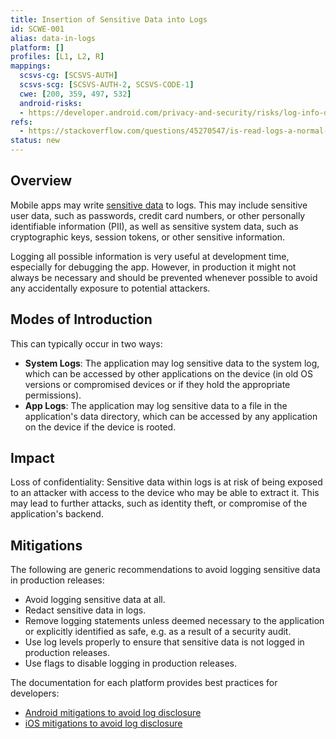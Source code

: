 ```yaml
---
title: Insertion of Sensitive Data into Logs
id: SCWE-001
alias: data-in-logs
platform: []
profiles: [L1, L2, R]
mappings:
  scsvs-cg: [SCSVS-AUTH]
  scsvs-scg: [SCSVS-AUTH-2, SCSVS-CODE-1]
  cwe: [200, 359, 497, 532]
  android-risks:
  - https://developer.android.com/privacy-and-security/risks/log-info-disclosure
refs:
  - https://stackoverflow.com/questions/45270547/is-read-logs-a-normal-or-dangerous-android-permission
status: new
---
```


## Overview

Mobile apps may write [sensitive data]() to logs. This may include sensitive user data, such as passwords, credit card numbers, or other personally identifiable information (PII), as well as sensitive system data, such as cryptographic keys, session tokens, or other sensitive information.

Logging all possible information is very useful at development time, especially for debugging the app. However, in production it might not always be necessary and should be prevented whenever possible to avoid any accidentally exposure to potential attackers.

## Modes of Introduction

This can typically occur in two ways:

- **System Logs**: The application may log sensitive data to the system log, which can be accessed by other applications on the device (in old OS versions or compromised devices or if they hold the appropriate permissions).
- **App Logs**: The application may log sensitive data to a file in the application's data directory, which can be accessed by any application on the device if the device is rooted.

## Impact

Loss of confidentiality: Sensitive data within logs is at risk of being exposed to an attacker with access to the device who may be able to extract it. This may lead to further attacks, such as identity theft, or compromise of the application's backend.

## Mitigations

The following are generic recommendations to avoid logging sensitive data in production releases:

- Avoid logging sensitive data at all.
- Redact sensitive data in logs.
- Remove logging statements unless deemed necessary to the application or explicitly identified as safe, e.g. as a result of a security audit.
- Use log levels properly to ensure that sensitive data is not logged in production releases.
- Use flags to disable logging in production releases.

The documentation for each platform provides best practices for developers:

- [Android mitigations to avoid log disclosure](https://developer.android.com/privacy-and-security/risks/log-info-disclosure#mitigations)
- [iOS mitigations to avoid log disclosure](https://developer.apple.com/documentation/os/logging/generating_log_messages_from_your_code#3665948)
